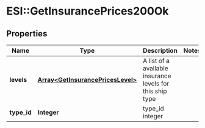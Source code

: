 # ESI::GetInsurancePrices200Ok

## Properties
Name | Type | Description | Notes
------------ | ------------- | ------------- | -------------
**levels** | [**Array&lt;GetInsurancePricesLevel&gt;**](GetInsurancePricesLevel.md) | A list of a available insurance levels for this ship type | 
**type_id** | **Integer** | type_id integer | 



